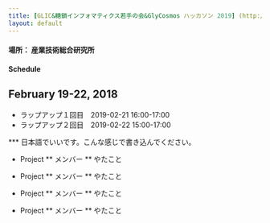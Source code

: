 ```yaml
---
title: [GLIC&糖鎖インフォマティクス若手の会&GlyCosmos ハッカソン 2019] (http://rings.t.soka.ac.jp/wakate/glycohackathon2019.html){:target="_blank"}
layout: default
---
```


#### 場所： 産業技術総合研究所

#### Schedule

## February 19-22, 2018
* ラップアップ１回目　2019-02-21 16:00-17:00
* ラップアップ２回目　2019-02-22 15:00-17:00

*** 日本語でいいです。こんな感じで書き込んでください。


* Project
** メンバー
** やたこと

* Project
** メンバー
** やたこと

* Project
** メンバー
** やたこと

* Project
** メンバー
** やたこと


